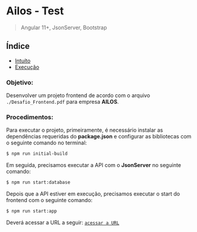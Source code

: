 # Ailos - Test

> Angular 11+, JsonServer, Bootstrap

## Índice
* [Intuíto](#intuito)
* [Execução](#execucao)


### Objetivo:
Desenvolver um projeto frontend de acordo com o arquivo `./Desafio_Frontend.pdf` para empresa **AILOS**.

### Procedimentos:
Para executar o projeto, primeiramente, é necessário instalar as dependências requeridas do **package.json** e configurar as bibliotecas com o seguinte comando no terminal:
```Bash
$ npm run initial-build
```

Em seguida, precisamos executar a API com o **JsonServer** no seguinte comando:
```Bash
$ npm run start:database
```

Depois que a API estiver em execução, precisamos executar o start do frontend com o seguinte comando:
```Bash
$ npm run start:app
```

Deverá acessar a URL a seguir: [`acessar a URL`](http://localhost:4200/)

```
